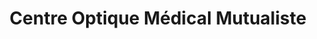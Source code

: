 ---
title: "Centre Optique Médical Mutualiste"
url: /cayenne/centre-optique-medical-mutualiste/
shop: Optiker
---
